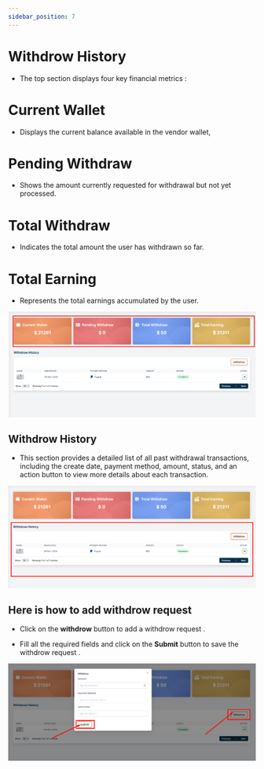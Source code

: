 ```yaml
---
sidebar_position: 7
---
```


# Withdrow History

- The top section displays four key financial metrics :
# Current Wallet
- Displays the current balance available in the vendor wallet,
# Pending Withdraw
- Shows the amount currently requested for withdrawal but not yet processed.
# Total Withdraw
- Indicates the total amount the user has withdrawn so far.
# Total Earning
- Represents the total earnings accumulated by the user.

![subscription history](./img/14.png)

## Withdrow History 

- This section provides a detailed list of all past withdrawal transactions, including the create date, payment method, amount, status, and an action button to view more details about each transaction.

![subscription history](./img/16.png)


## Here is how to add withdrow request 

- Click on the **withdrow** button to add a withdrow request .

- Fill all the required fields and click on the **Submit** button to save the withdrow request .


![subscription history](./img/17.png)